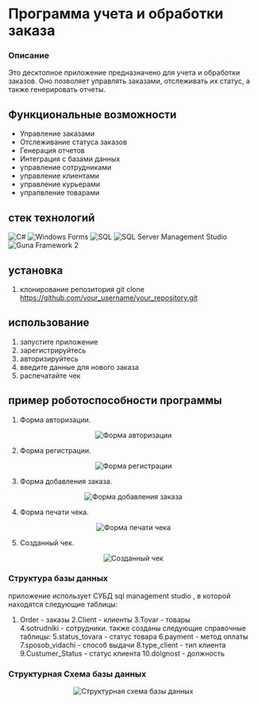 # Программа учета и обработки заказа 

### Описание
Это десктопное приложение предназначено для учета и обработки заказов. Оно позволяет управлять заказами, отслеживать их статус, а также генерировать отчеты.

## Функциональные возможности
- Управление заказами
- Отслеживание статуса заказов
- Генерация отчетов
- Интеграция с базами данных
- управление сотрудниками 
- управление клиентами 
- управление курьерами 
- упрапвление товарами 


## стек технологий 

![C#](https://img.shields.io/badge/-C%23-090909?style=for-the-badge&logo=csharp&logoColor=239120)
![Windows Forms](https://img.shields.io/badge/-Windows%20Forms-090909?style=for-the-badge&logo=windows&logoColor=0078D6)
![SQL](https://img.shields.io/badge/-SQL-090909?style=for-the-badge&logo=postgresql&logoColor=47c5fb)
![SQL Server Management Studio](https://img.shields.io/badge/-SSMS-090909?style=for-the-badge&logo=microsoftsqlserver&logoColor=CC2927)
![Guna Framework 2](https://img.shields.io/badge/-Guna%20Framework%202-090909?style=for-the-badge&logo=.net&logoColor=512BD4)


## установка

1. клонирование репозитория 
 git clone https://github.com/your_username/your_repository.git

 ## использование
 1. запустите приложение 
 2. зарегистрируйтесь 
 3. авторизируйтесь 
 4. введите данные для нового заказа
 5. распечатайте чек

 ## пример роботоспособности программы

1. Форма авторизации.
<p align="center">
  <img src="https://github.com/user-attachments/assets/74eae220-6f7e-4a2d-92d4-380c3c03f7ce" alt="Форма авторизации"/>
</p>

2. Форма регистрации.
<p align="center">
  <img src="https://github.com/user-attachments/assets/f3502545-72e2-4115-848c-04db9da994e7" alt="Форма регистрации"/>
</p>

3. Форма добавления заказа.
<p align="center">
  <img src="https://github.com/user-attachments/assets/42214ec9-162d-49d0-8a1d-b4fffc3e928c" alt="Форма добавления заказа"/>
</p>

4. Форма печати чека.
<p align="center">
  <img src="https://github.com/user-attachments/assets/80bd384d-ed70-4f18-903f-bd71396f7b63" alt="Форма печати чека"/>
</p>

5. Созданный чек.
<p align="center">
  <img src="https://github.com/user-attachments/assets/d6489daa-b95d-4299-98fe-0c0cc49a1441" alt="Созданный чек"/>
</p>

 ### Структура базы данных 

приложение использует СУБД sql management studio , в которой находятся следующие таблицы:
1. Order - заказы
2.Client - клиенты 
3.Tovar - товары  
4.sotrudniki - сотрудники.
также созданы следующие справочные таблицы:
5.status_tovara - статус товара
6.payment - метод оплаты  
7.sposob_vidachi - способ выдачи
8.type_client - тип клиента
9.Custumer_Status - статус клиента 
10.dolgnost - должность
### Структурная Схема базы данных
<p align="center">
  <img src="https://github.com/user-attachments/assets/10c8235b-cb2e-47e6-b1fd-7f78fd719445" alt="Структурная схема базы данных" />
</p>

